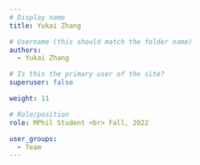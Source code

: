 ```yaml
---
# Display name
title: Yukai Zhang

# Username (this should match the folder name)
authors:
  - Yukai Zhang

# Is this the primary user of the site?
superuser: false

weight: 11

# Role/position
role: MPhil Student <br> Fall, 2022

user_groups:
  - Team
---
```

